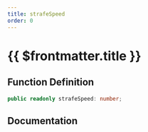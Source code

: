```yaml
---
title: strafeSpeed
order: 0
---
```


# {{ $frontmatter.title }}

## Function Definition

```ts
public readonly strafeSpeed: number;
```

## Documentation

<!--@include: ./parts/strafeSpeed.md-->
